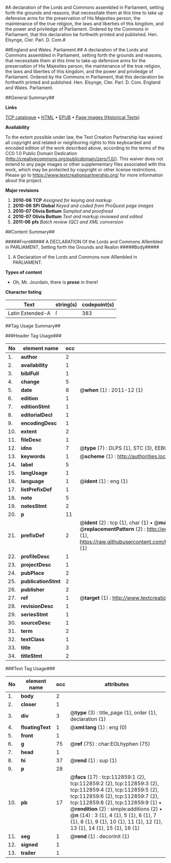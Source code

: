 #A declaration of the Lords and Commons assembled in Parliament, setting forth the grounds and reasons, that necessitate them at this time to take up defensive arms for the preservation of His Majesties person, the maintenance of the true religion, the laws and liberties of this kingdom, and the power and priviledge of Parliament. Ordered by the Commons in Parliament, that this declaration be forthwith printed and published. Hen. Elsynge, Cler. Parl. D. Com.#

##England and Wales. Parliament.##
A declaration of the Lords and Commons assembled in Parliament, setting forth the grounds and reasons, that necessitate them at this time to take up defensive arms for the preservation of His Majesties person, the maintenance of the true religion, the laws and liberties of this kingdom, and the power and priviledge of Parliament. Ordered by the Commons in Parliament, that this declaration be forthwith printed and published. Hen. Elsynge, Cler. Parl. D. Com.
England and Wales. Parliament.

##General Summary##

**Links**

[TCP catalogue](http://www.ota.ox.ac.uk/tcp/)  • 
[HTML](http://tei.it.ox.ac.uk/tcp/Texts-HTML/free/A82/A82701.html)  • 
[EPUB](http://tei.it.ox.ac.uk/tcp/Texts-EPUB/free/A82/A82701.epub) • 
[Page images (Historical Texts)](https://historicaltexts.jisc.ac.uk/eebo-99860734e)

**Availability**

To the extent possible under law, the Text Creation Partnership has waived all copyright and related or neighboring rights to this keyboarded and encoded edition of the work described above, according to the terms of the CC0 1.0 Public Domain Dedication (http://creativecommons.org/publicdomain/zero/1.0/). This waiver does not extend to any page images or other supplementary files associated with this work, which may be protected by copyright or other license restrictions. Please go to https://www.textcreationpartnership.org/ for more information about the project.

**Major revisions**

1. __2010-06__ __TCP__ *Assigned for keying and markup*
1. __2010-06__ __SPi Global__ *Keyed and coded from ProQuest page images*
1. __2010-07__ __Olivia Bottum__ *Sampled and proofread*
1. __2010-07__ __Olivia Bottum__ *Text and markup reviewed and edited*
1. __2011-06__ __pfs__ *Batch review (QC) and XML conversion*

##Content Summary##

#####Front#####
A DECLARATION Of the Lords and Commons Aſſembled in PARLIAMENT, Setting forth the Grounds and Reaſon
#####Body#####

1. A Declaration of the Lords and Commons now Aſſembled in PARLIAMENT.

**Types of content**

  * Oh, Mr. Jourdain, there is **prose** in there!

**Character listing**


|Text|string(s)|codepoint(s)|
|---|---|---|
|Latin Extended-A|ſ|383|

##Tag Usage Summary##

###Header Tag Usage###

|No|element name|occ|attributes|
|---|---|---|---|
|1.|__author__|2||
|2.|__availability__|1||
|3.|__biblFull__|1||
|4.|__change__|5||
|5.|__date__|8| @__when__ (1) : 2011-12 (1)|
|6.|__edition__|1||
|7.|__editionStmt__|1||
|8.|__editorialDecl__|1||
|9.|__encodingDesc__|1||
|10.|__extent__|2||
|11.|__fileDesc__|1||
|12.|__idno__|7| @__type__ (7) : DLPS (1), STC (3), EEBO-CITATION (1), PROQUEST (1), VID (1)|
|13.|__keywords__|1| @__scheme__ (1) : http://authorities.loc.gov/ (1)|
|14.|__label__|5||
|15.|__langUsage__|1||
|16.|__language__|1| @__ident__ (1) : eng (1)|
|17.|__listPrefixDef__|1||
|18.|__note__|5||
|19.|__notesStmt__|2||
|20.|__p__|11||
|21.|__prefixDef__|2| @__ident__ (2) : tcp (1), char (1)  •  @__matchPattern__ (2) : ([0-9\-]+):([0-9IVX]+) (1), (.+) (1)  •  @__replacementPattern__ (2) : http://eebo.chadwyck.com/downloadtiff?vid=$1&page=$2 (1), https://raw.githubusercontent.com/textcreationpartnership/Texts/master/tcpchars.xml#$1 (1)|
|22.|__profileDesc__|1||
|23.|__projectDesc__|1||
|24.|__pubPlace__|2||
|25.|__publicationStmt__|2||
|26.|__publisher__|2||
|27.|__ref__|1| @__target__ (1) : http://www.textcreationpartnership.org/docs/. (1)|
|28.|__revisionDesc__|1||
|29.|__seriesStmt__|1||
|30.|__sourceDesc__|1||
|31.|__term__|2||
|32.|__textClass__|1||
|33.|__title__|3||
|34.|__titleStmt__|2||


###Text Tag Usage###

|No|element name|occ|attributes|
|---|---|---|---|
|1.|__body__|2||
|2.|__closer__|1||
|3.|__div__|3| @__type__ (3) : title_page (1), order (1), declaration (1)|
|4.|__floatingText__|1| @__xml:lang__ (1) : eng (0)|
|5.|__front__|1||
|6.|__g__|75| @__ref__ (75) : char:EOLhyphen (75)|
|7.|__head__|1||
|8.|__hi__|37| @__rend__ (1) : sup (1)|
|9.|__p__|28||
|10.|__pb__|17| @__facs__ (17) : tcp:112859:1 (2), tcp:112859:2 (2), tcp:112859:3 (2), tcp:112859:4 (2), tcp:112859:5 (2), tcp:112859:6 (2), tcp:112859:7 (2), tcp:112859:8 (2), tcp:112859:9 (1)  •  @__rendition__ (2) : simple:additions (2)  •  @__n__ (14) : 3 (1), 4 (1), 5 (1), 6 (1), 7 (1), 8 (1), 9 (1), 10 (1), 11 (1), 12 (1), 13 (1), 14 (1), 15 (1), 16 (1)|
|11.|__seg__|1| @__rend__ (1) : decorInit (1)|
|12.|__signed__|1||
|13.|__trailer__|1||
